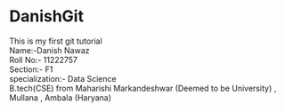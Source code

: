 # DanishGit
This is my first git tutorial
<br>
 Name:-Danish Nawaz
 <br>
 Roll No:- 11222757
 <br>
 Section:- F1
 <br>
 specialization:- Data Science
 <br>
 B.tech(CSE) from Maharishi Markandeshwar (Deemed to be University) , Mullana , Ambala (Haryana)

